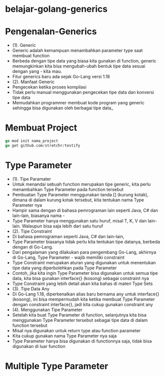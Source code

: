 # belajar-golang-generics

# Pengenalan-Generics
- (1). Generic
- Generic adalah kemampuan menambahkan parameter type saat membuat function
- Berbeda dengan tipe data yang biasa kita gunakan di function, generic memungkinkan kita bisa mengubah-ubah bentuk tipe data sesuai dengan yang - kita mau.
- Fitur generics baru ada sejak Go-Lang versi 1.18
- (2). Manfaat Generic
- Pengecekan ketika proses kompilasi
- Tidak perlu manual menggunakan pengecekan tipe data dan konversi tipe data
- Memudahkan programmer membuat kode program yang generic sehingga bisa digunakan oleh berbagai tipe data_

# Membuat Project
```go
go mod init nama_project
go get github.com/stretchr/testify
```

# Type Parameter
- (1). Tipe Paramater
- Untuk menandai sebuah function merupakan tipe generic, kita perlu menambahkan Type Parameter pada function tersebut
- Pembuatan Type Parameter menggunakan tanda [] (kurung kotak), dimana di dalam kurung kotak 
tersebut, kita tentukan nama Type Parameter nya
- Hampir sama dengan di bahasa pemrograman lain seperti Java, C# dan lain-lain, biasanya nama -
- Type Parameter hanya menggunakan satu huruf, misal T, K, V dan lain-lain. Walaupun bisa saja lebih dari satu huruf
- (2). Tipe Constraint
- Di bahasa pemrograman seperti Java, C# dan lain-lain,
- Type Parameter biasanya tidak perlu kita tentukan tipe datanya, berbeda dengan di Go-Lang.
- Dari pengalaman yang dilakukan para pengembang Go-Lang, akhirnya di Go-Lang, Type Parameter -
wajib memiliki constraint
- Type Constraint merupakan aturan yang digunakan untuk menentukan tipe data yang diperbolehkan pada Type Parameter
- Contoh, jika kita ingin Type Parameter bisa digunakan untuk semua tipe data, kita bisa gunakan 
 interface{} (kosong) sebagai constraint nya
- Type Constraint yang lebih detail akan kita bahas di materi Type Sets
- (3). Tipe Data Any
- Di Go-Lang 1.18, diperkenalkan alias baru bernama any untuk interface{} (kosong), ini bisa 
mempermudah kita ketika membuat Type Parameter dengan constraint interface{}, jadi kita cukup gunakan constraint any
- (4). Menggunakan Tipe Parameter
- Setelah kita buat Type Parameter di function, selanjutnya kita bisa menggunakan Type Parameter 
tersebut sebagai tipe data di dalam function tersebut
- Misal nya digunakan untuk return type atau function parameter
- Kita cukup gunakan nama Type Parameter nya saja
- Type Parameter hanya bisa digunakan di functionnya saja, tidak bisa digunakan di luar function

# Multiple Type Parameter